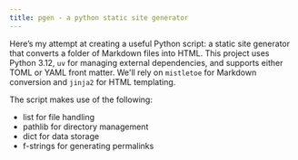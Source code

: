 ```yaml
---
title: pgen - a python static site generator
---
```

Here’s my attempt at creating a useful Python script: a static site generator that converts a folder of Markdown files into HTML. This project uses Python 3.12, `uv` for managing external dependencies, and supports either TOML or YAML front matter. We'll rely on `mistletoe` for Markdown conversion and `jinja2` for HTML templating.

The script makes use of the following:

- list for file handling
- pathlib for directory management
- dict for data storage
- f-strings for generating permalinks

